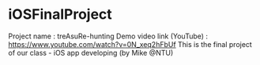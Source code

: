 # iOSFinalProject
Project name : treAsuRe-hunting
Demo video link (YouTube) : https://www.youtube.com/watch?v=0N_xeq2hFbUf
This is the final project of our class - iOS app developing (by Mike @NTU)
